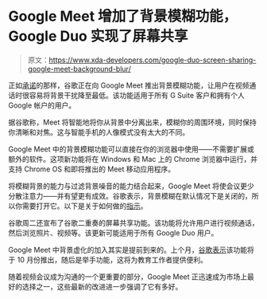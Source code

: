 # Google Meet 增加了背景模糊功能，Google Duo 实现了屏幕共享

> 原文：<https://www.xda-developers.com/google-duo-screen-sharing-google-meet-background-blur/>

正如[承诺](https://www.xda-developers.com/google-meet-add-background-blurring-hand-raising-video-calls/)的那样，谷歌正在向 Google Meet 推出背景模糊功能，让用户在视频通话时很容易将背景干扰降至最低。该功能适用于所有 G Suite 客户和拥有个人 Google 帐户的用户。

据谷歌称，Meet 将智能地将你从背景中分离出来，模糊你的周围环境，同时保持你清晰和对焦。这与智能手机的人像模式没有太大的不同。

Google Meet 中的背景模糊功能可以直接在你的浏览器中使用——不需要扩展或额外的软件。这项新功能将在 Windows 和 Mac 上的 Chrome 浏览器中运行，并支持 Chrome OS 和即将推出的 Meet 移动应用程序。

将模糊背景的能力与过滤背景噪音的能力结合起来，Google Meet 将使会议更少分散注意力——并有望更有成效。谷歌表示，背景模糊在默认情况下是关闭的，所以你需要打开它。以下是关于如何做的[指示](https://support.google.com/meet/answer/10058482)。

谷歌周二还宣布了谷歌二重奏的屏幕共享功能。该功能将允许用户进行视频通话，然后浏览照片、视频等。该更新可能适用于所有 Google Duo 用户。

Google Meet 中背景虚化的加入其实是提前到来的。上个月，[谷歌表示](https://www.xda-developers.com/google-meet-add-background-blurring-hand-raising-video-calls/)该功能将于 10 月份推出，随后是举手功能，这将为教育工作者提供便利。

随着视频会议成为沟通的一个更重要的部分，Google Meet 正迅速成为市场上最好的选择之一，这些最新的改进进一步强调了它有多好。